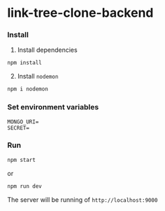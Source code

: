 # link-tree-clone-backend

### Install

1. Install dependencies

```bash
npm install
```

2. Install `nodemon`

```bash
npm i nodemon
```

### Set environment variables

```env
MONGO_URI=
SECRET=
```

### Run

```bash
npm start
```

or

```bash
npm run dev
```

The server will be running of `http://localhost:9000`
